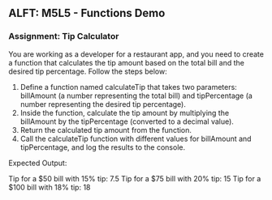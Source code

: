 ## ALFT: M5L5 - Functions Demo

### Assignment: Tip Calculator

You are working as a developer for a restaurant app, and you need to create a function that calculates the tip amount based on the total bill and the desired tip percentage. Follow the steps below:

1. Define a function named calculateTip that takes two parameters: billAmount (a number representing the total bill) and tipPercentage (a number representing the desired tip percentage).
2. Inside the function, calculate the tip amount by multiplying the billAmount by the tipPercentage (converted to a decimal value).
3. Return the calculated tip amount from the function.
4. Call the calculateTip function with different values for billAmount and tipPercentage, and log the results to the console.

Expected Output:

Tip for a $50 bill with 15% tip: 7.5
Tip for a $75 bill with 20% tip: 15
Tip for a $100 bill with 18% tip: 18